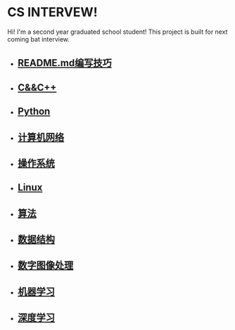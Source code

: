 # CS INTERVEW!

Hi! I'm a second year graduated school student! This project is built for next coming bat interview.

- ## [README.md编写技巧](https://github.com/luoshiyong/CSinterview/blob/master/doc/md%E6%96%87%E4%BB%B6%E5%86%99%E4%BD%9C%E8%A6%81%E6%B1%82.md)

- ## [C&&C++](https://github.com/luoshiyong/CSinterview/blob/master/doc/C.md)

- ## [Python](https://github.com/luoshiyong/CSinterview/blob/master/doc/python.md)

- ## [计算机网络](https://github.com/luoshiyong/CSinterview/blob/master/doc/net.md)
- ## [操作系统](https://github.com/luoshiyong/CSinterview/blob/master/doc/os.md)
- ## [Linux](https://github.com/luoshiyong/CSinterview/blob/master/doc/linux.md)
- ## [算法](https://github.com/luoshiyong/CSinterview/blob/master/doc/algorithm.md)
- ## [数据结构](https://github.com/luoshiyong/CSinterview/blob/master/doc/data%20structure.md)
- ## [数字图像处理](https://github.com/luoshiyong/CSinterview/blob/master/doc/digitalimage.md)

- ## [机器学习](https://github.com/luoshiyong/CSinterview/blob/master/doc/ML.md)

- ## [深度学习](https://github.com/luoshiyong/CSinterview/blob/master/doc/DL.md)

